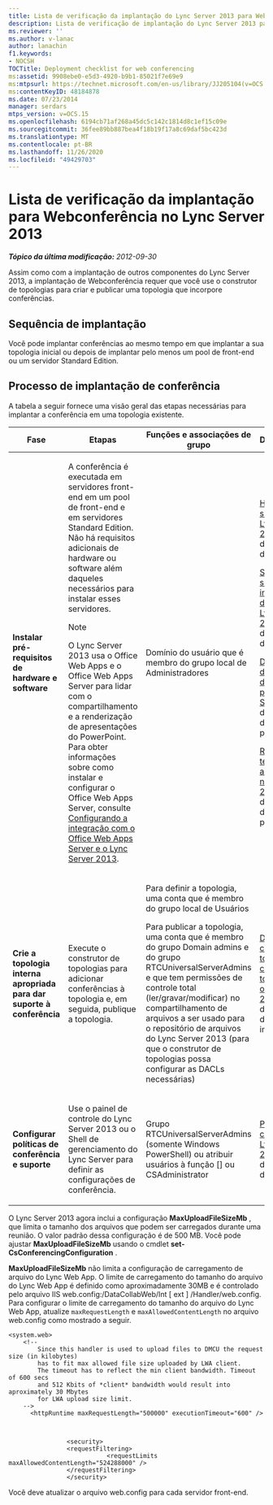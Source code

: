 ```yaml
---
title: Lista de verificação da implantação do Lync Server 2013 para Webconferência
description: Lista de verificação de implantação do Lync Server 2013 para conferência via Web.
ms.reviewer: ''
ms.author: v-lanac
author: lanachin
f1.keywords:
- NOCSH
TOCTitle: Deployment checklist for web conferencing
ms:assetid: 9908ebe0-e5d3-4920-b9b1-85021f7e69e9
ms:mtpsurl: https://technet.microsoft.com/en-us/library/JJ205104(v=OCS.15)
ms:contentKeyID: 48184878
ms.date: 07/23/2014
manager: serdars
mtps_version: v=OCS.15
ms.openlocfilehash: 6194cb71af268a45dc5c142c1814d8c1ef15c09e
ms.sourcegitcommit: 36fee89bb887bea4f18b19f17a8c69daf5bc423d
ms.translationtype: MT
ms.contentlocale: pt-BR
ms.lasthandoff: 11/26/2020
ms.locfileid: "49429703"
---
```

# <a name="deployment-checklist-for-web-conferencing-in-lync-server-2013"></a>Lista de verificação da implantação para Webconferência no Lync Server 2013

<div data-xmlns="http://www.w3.org/1999/xhtml">

<div class="topic" data-xmlns="http://www.w3.org/1999/xhtml" data-msxsl="urn:schemas-microsoft-com:xslt" data-cs="https://msdn.microsoft.com/">

<div data-asp="https://msdn2.microsoft.com/asp">



</div>

<div id="mainSection">

<div id="mainBody">

<span> </span>

_**Tópico da última modificação:** 2012-09-30_

Assim como com a implantação de outros componentes do Lync Server 2013, a implantação de Webconferência requer que você use o construtor de topologias para criar e publicar uma topologia que incorpore conferências.

<div>

## <a name="deployment-sequence"></a>Sequência de implantação

Você pode implantar conferências ao mesmo tempo em que implantar a sua topologia inicial ou depois de implantar pelo menos um pool de front-end ou um servidor Standard Edition.

</div>

<div>

## <a name="conferencing-deployment-process"></a>Processo de implantação de conferência

A tabela a seguir fornece uma visão geral das etapas necessárias para implantar a conferência em uma topologia existente.


<table>
<colgroup>
<col style="width: 25%" />
<col style="width: 25%" />
<col style="width: 25%" />
<col style="width: 25%" />
</colgroup>
<thead>
<tr class="header">
<th>Fase</th>
<th>Etapas</th>
<th>Funções e associações de grupo</th>
<th>Documentação</th>
</tr>
</thead>
<tbody>
<tr class="odd">
<td><p><strong>Instalar pré-requisitos de hardware e software</strong></p></td>
<td><p>A conferência é executada em servidores front-end em um pool de front-end e em servidores Standard Edition. Não há requisitos adicionais de hardware ou software além daqueles necessários para instalar esses servidores.</p>
<div>

> [!NOTE]  
> O Lync Server 2013 usa o Office Web Apps e o Office Web Apps Server para lidar com o compartilhamento e a renderização de apresentações do PowerPoint. Para obter informações sobre como instalar e configurar o Office Web Apps Server, consulte <A href="lync-server-2013-enabling-office-web-apps-server-and-lync-server-2013.md">Configurando a integração com o Office Web Apps Server e o Lync Server 2013</A>.


</div></td>
<td><p>Domínio do usuário que é membro do grupo local de Administradores</p></td>
<td><p><a href="lync-server-2013-supported-hardware.md">Hardware com suporte para o Lync Server 2013</a> na documentação de suporte</p>
<p><a href="lync-server-2013-server-software-and-infrastructure-support.md">Suporte de software e infraestrutura do servidor no Lync Server 2013</a> na documentação de suporte</p>
<p><a href="lync-server-2013-determining-your-system-requirements.md">Determinação dos requisitos do sistema para o Lync Server 2013</a> na documentação de planejamento.</p>
<p><a href="lync-server-2013-technical-requirements-for-archiving.md">Requisitos técnicos para arquivamento no Lync Server 2013</a> na documentação de planejamento.</p></td>
</tr>
<tr class="even">
<td><p><strong>Crie a topologia interna apropriada para dar suporte à conferência</strong></p></td>
<td><p>Execute o construtor de topologias para adicionar conferências à topologia e, em seguida, publique a topologia.</p></td>
<td><p>Para definir a topologia, uma conta que é membro do grupo local de Usuários</p>
<p>Para publicar a topologia, uma conta que é membro do grupo Domain admins e do grupo RTCUniversalServerAdmins e que tem permissões de controle total (ler/gravar/modificar) no compartilhamento de arquivos a ser usado para o repositório de arquivos do Lync Server 2013 (para que o construtor de topologias possa configurar as DACLs necessárias)</p></td>
<td><p><a href="lync-server-2013-define-and-configure-a-topology-in-topology-builder.md">Defina e configure uma topologia no construtor de topologias para o Lync Server 2013</a> na documentação de implantação.</p></td>
</tr>
<tr class="odd">
<td><p><strong>Configurar políticas de conferência e suporte</strong></p></td>
<td><p>Use o painel de controle do Lync Server 2013 ou o Shell de gerenciamento do Lync Server para definir as configurações de conferência.</p></td>
<td><p>Grupo RTCUniversalServerAdmins (somente Windows PowerShell) ou atribuir usuários à função [] ou CSAdministrator</p></td>
<td><p><a href="lync-server-2013-conferencing-policies.md">Políticas de conferência no Lync Server 2013</a> na documentação de operações.</p></td>
</tr>
</tbody>
</table>


O Lync Server 2013 agora inclui a configuração **MaxUploadFileSizeMb** , que limita o tamanho dos arquivos que podem ser carregados durante uma reunião. O valor padrão dessa configuração é de 500 MB. Você pode ajustar **MaxUploadFileSizeMb** usando o cmdlet **set-CsConferencingConfiguration** .

**MaxUploadFileSizeMb** não limita a configuração de carregamento de arquivo do Lync Web App. O limite de carregamento do tamanho do arquivo do Lync Web App é definido como aproximadamente 30MB e é controlado pelo arquivo IIS web.config:/DataCollabWeb/Int \[ ext \] /Handler/web.config. Para configurar o limite de carregamento do tamanho do arquivo do Lync Web App, atualize `maxRequestLength` e `maxAllowedContentLength` no arquivo web.config como mostrado a seguir.

    <system.web>
        <!-- 
            Since this handler is used to upload files to DMCU the request size (in kilobytes) 
            has to fit max allowed file size uploaded by LWA client.
            The timeout has to reflect the min client bandwidth. Timeout of 600 secs 
            and 512 Kbits of *client* bandwidth would result into aproximately 30 Mbytes 
            for LWA upload size limit.
        -->
          <httpRuntime maxRequestLength="500000" executionTimeout="600" />
    
    
    
                    <security>
                    <requestFiltering>
                               <requestLimits maxAllowedContentLength="524288000" />
                    </requestFiltering>
                    </security>

Você deve atualizar o arquivo web.config para cada servidor front-end.

</div>

</div>

<span> </span>

</div>

</div>

</div>

